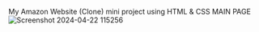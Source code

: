 My Amazon Website (Clone) mini project using HTML & CSS
MAIN PAGE
![Screenshot 2024-04-22 115256](https://github.com/jadhavvidya123/demo/assets/143248265/209feea8-aad8-41df-86f2-ce2865437ba8)
